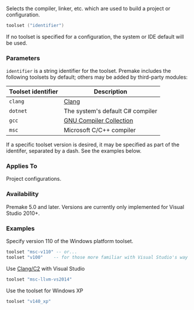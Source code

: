 Selects the compiler, linker, etc. which are used to build a project or configuration.

```lua
toolset ("identifier")
```

If no toolset is specified for a configuration, the system or IDE default will be used.

### Parameters ###

`identifier` is a string identifier for the toolset. Premake includes the following toolsets by default; others may be added by third-party modules:

| **Toolset identifier**   |  **Description**                 |
|------------|------------------------------------------------|
| `clang`    | [Clang](http://clang.llvm.org)                 |
| `dotnet`   | The system's default C# compiler               |
| `gcc`      | [GNU Compiler Collection](https://gcc.gnu.org) |
| `msc`      | Microsoft C/C++ compiler                       |

If a specific toolset version is desired, it may be specified as part of the identifer, separated by a dash. See the examples below.

### Applies To ###

Project configurations.

### Availability ###

Premake 5.0 and later. Versions are currently only implemented for Visual Studio 2010+.

### Examples ###

Specify version 110 of the Windows platform toolset.

```lua
toolset "msc-v110" -- or...
toolset "v100"    -- for those more familiar with Visual Studio's way
```

Use [Clang/C2](http://llvm.org/builds/) with Visual Studio
```lua
toolset "msc-llvm-vs2014"
```

Use the toolset for Windows XP
```lua
toolset "v140_xp"
```